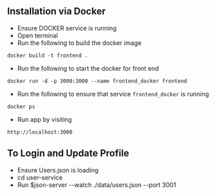 ## Installation via Docker
- Ensure DOCKER service is running
- Open terminal
- Run the following to build the docker image
```
docker build -t frontend .
```
- Run the following to start the docker for front end
``` 
docker run -d -p 3000:3000 --name frontend_docker frontend
```
- Run the following to ensure that service ```frontend_docker``` is running
```
docker ps
``` 
- Run app by visiting 
```
http://localhost:3000
```

## To Login and Update Profile
- Ensure Users.json is loading
- cd user-service
- Run $json-server --watch ./data/users.json --port 3001
